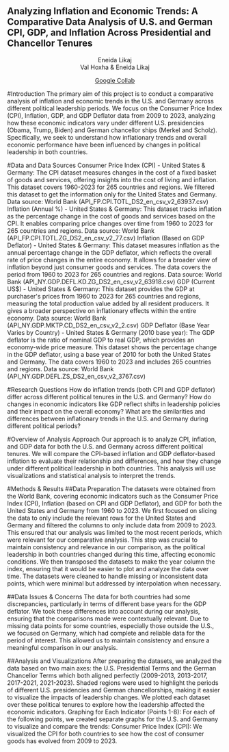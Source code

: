 ## Analyzing Inflation and Economic Trends: A Comparative Data Analysis of U.S. and German CPI, GDP, and Inflation Across Presidential and Chancellor Tenures 
<div align="center">
  Eneida Likaj
</div>

<div align="center">
Val Hoxha & Eneida Likaj
  <p><a href="https://colab.research.google.com/drive/1owGzEK4yEnB7BBwD5_JwS8etEzIckTPT?usp=sharing" target="_blank">Google Collab</a></p>
</div>

#Introduction
The primary aim of this project is to conduct a comparative analysis of inflation and economic trends in the U.S. and Germany across different political leadership periods. 
We focus on the Consumer Price Index (CPI), Inflation, GDP, and GDP Deflator data from 2009 to 2023, analyzing how these economic indicators vary under different U.S. presidencies (Obama, Trump, Biden) and German chancellor ships (Merkel and Scholz). 
Specifically, we seek to understand how inflationary trends and overall economic performance have been influenced by changes in political leadership in both countries.

#Data and Data Sources
Consumer Price Index (CPI) - United States & Germany: The CPI dataset measures changes in the cost of a fixed basket of goods and services, offering insights into the cost of living and inflation. This dataset covers 1960-2023 for 265 countries and regions. We filtered this dataset to get the information only for the United States and Germany. 
Data source: World Bank (API_FP.CPI.TOTL_DS2_en_csv_v2_63937.csv)
Inflation (Annual %) - United States & Germany: This dataset tracks inflation as the percentage change in the cost of goods and services based on the CPI. It enables comparing price changes over time from 1960 to 2023 for 265 countries and regions.
Data source: World Bank (API_FP.CPI.TOTL.ZG_DS2_en_csv_v2_77.csv)
Inflation (Based on GDP Deflator) - United States & Germany: This dataset measures inflation as the annual percentage change in the GDP deflator, which reflects the overall rate of price changes in the entire economy. It allows for a broader view of inflation beyond just consumer goods and services. The data covers the period from 1960 to 2023 for 265 countries and regions.
Data source: World Bank (API_NY.GDP.DEFL.KD.ZG_DS2_en_csv_v2_63918.csv)
GDP (Current US$) - United States & Germany: This dataset provides the GDP at purchaser's prices from 1960 to 2023 for 265 countries and regions, measuring the total production value added by all resident producers. It gives a broader perspective on inflationary effects within the entire economy.
Data source: World Bank (API_NY.GDP.MKTP.CD_DS2_en_csv_v2_2.csv)
GDP Deflator (Base Year Varies by Country) - United States & Germany (2010 base year): The GDP deflator is the ratio of nominal GDP to real GDP, which provides an economy-wide price measure. This dataset shows the percentage change in the GDP deflator, using a base year of 2010 for both the United States and Germany. The data covers 1960 to 2023 and includes 265 countries and regions.
Data source: World Bank (API_NY.GDP.DEFL.ZS_DS2_en_csv_v2_3767.csv)

#Research Questions
How do inflation trends (both CPI and GDP deflator) differ across different political tenures in the U.S. and Germany?
How do changes in economic indicators like GDP reflect shifts in leadership policies and their impact on the overall economy?
What are the similarities and differences between inflationary trends in the U.S. and Germany during different political periods?

#Overview of Analysis Approach
Our approach is to analyze CPI, inflation, and GDP data for both the U.S. and Germany across different political tenures. We will compare the CPI-based inflation and GDP deflator-based inflation to evaluate their relationship and differences, and how they change under different political leadership in both countries. This analysis will use visualizations and statistical analysis to interpret the trends.

#Methods & Results
##Data Preparation
The datasets were obtained from the World Bank, covering economic indicators such as the Consumer Price Index (CPI), Inflation (based on CPI and GDP Deflator), and GDP for both the United States and Germany from 1960 to 2023.
We first focused on slicing the data to only include the relevant rows for the United States and Germany and filtered the columns to only include data from 2009 to 2023. This ensured that our analysis was limited to the most recent periods, which were relevant for our comparative analysis. This step was crucial to maintain consistency and relevance in our comparison, as the political leadership in both countries changed during this time, affecting economic conditions.
We then transposed the datasets to make the year column the index, ensuring that it would be easier to plot and analyze the data over time. The datasets were cleaned to handle missing or inconsistent data points, which were minimal but addressed by interpolation when necessary.

##Data Issues & Concerns
The data for both countries had some discrepancies, particularly in terms of different base years for the GDP deflator. We took these differences into account during our analysis, ensuring that the comparisons made were contextually relevant.
Due to missing data points for some countries, especially those outside the U.S., we focused on Germany, which had complete and reliable data for the period of interest. This allowed us to maintain consistency and ensure a meaningful comparison in our analysis.

##Analysis and Visualizations
After preparing the datasets, we analyzed the data based on two main axes: the U.S. Presidential Terms and the German Chancellor Terms which both aligned perfectly (2009-2013, 2013-2017, 2017-2021, 2021-2023). Shaded regions were used to highlight the periods of different U.S. presidencies and German chancellorships, making it easier to visualize the impacts of leadership changes. We plotted each dataset over these political tenures to explore how the leadership affected the economic indicators.
Graphing for Each Indicator (Points 1-8): For each of the following points, we created separate graphs for the U.S. and Germany to visualize and compare the trends:
Consumer Price Index (CPI): We visualized the CPI for both countries to see how the cost of consumer goods has evolved from 2009 to 2023.




